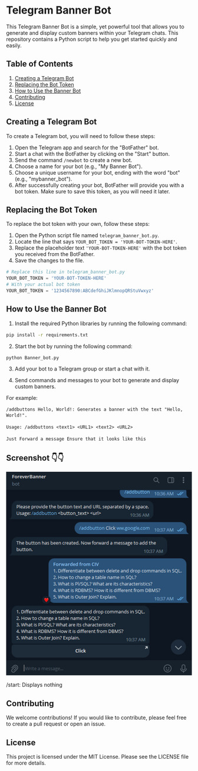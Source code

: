 # Telegram Banner Bot

This Telegram Banner Bot is a simple, yet powerful tool that allows you to generate and display custom banners within your Telegram chats. This repository contains a Python script to help you get started quickly and easily.

## Table of Contents

1. [Creating a Telegram Bot](#creating-a-telegram-bot)
2. [Replacing the Bot Token](#replacing-the-bot-token)
3. [How to Use the Banner Bot](#how-to-use-the-banner-bot)
4. [Contributing](#contributing)
5. [License](#license)

## Creating a Telegram Bot

To create a Telegram bot, you will need to follow these steps:

1. Open the Telegram app and search for the "BotFather" bot.
2. Start a chat with the BotFather by clicking on the "Start" button.
3. Send the command `/newbot` to create a new bot.
4. Choose a name for your bot (e.g., "My Banner Bot").
5. Choose a unique username for your bot, ending with the word "bot" (e.g., "mybanner_bot").
6. After successfully creating your bot, BotFather will provide you with a bot token. Make sure to save this token, as you will need it later.

## Replacing the Bot Token

To replace the bot token with your own, follow these steps:

1. Open the Python script file named `telegram_banner_bot.py`.
2. Locate the line that says `YOUR_BOT_TOKEN = 'YOUR-BOT-TOKEN-HERE'`.
3. Replace the placeholder text `'YOUR-BOT-TOKEN-HERE'` with the bot token you received from the BotFather.
4. Save the changes to the file.

```python
# Replace this line in telegram_banner_bot.py
YOUR_BOT_TOKEN = 'YOUR-BOT-TOKEN-HERE'
# With your actual bot token
YOUR_BOT_TOKEN = '1234567890:ABCdefGhiJKlmnopQRStuVwxyz'
```

## How to Use the Banner Bot

1. Install the required Python libraries by running the following command:

```bash
pip install -r requirements.txt
```

2. Start the bot by running the following command:

```python
python Banner_bot.py
```

3. Add your bot to a Telegram group or start a chat with it.

4. Send commands and messages to your bot to generate and display custom banners.

For example:

    /addbuttons Hello, World!: Generates a banner with the text "Hello, World!".
	
	Usage: /addbuttons <text1> <URL1> <text2> <URL2> 
	
	Just Forward a message Ensure that it looks like this 
	
	
##	Screenshot 👇👇
	
![Screenshot 1](screenshot/screenshot.jpg)

/start: Displays nothing

## Contributing

We welcome contributions! If you would like to contribute, please feel free to create a pull request or open an issue.

## License

This project is licensed under the MIT License. Please see the LICENSE file for more details.